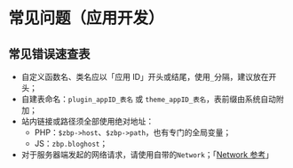 # 常见问题（应用开发）

## 常见错误速查表

- 自定义函数名、类名应以「应用 ID」开头或结尾，使用`_`分隔，建议放在开头；
- 自建表命名：`plugin_appID_表名` 或 `theme_appID_表名`，表前缀由系统自动附加；
- 站内链接或路径须全部使用绝对地址：
  - PHP：`$zbp->host`、`$zbp->path`，也有专门的全局变量；
  - JS：`zbp.bloghost`；
- 对于服务器端发起的网络请求，请使用自带的`Network`；「[Network 参考](https://bbs.zblogcn.com/thread-102975.html#486171 "Network 参考")」
